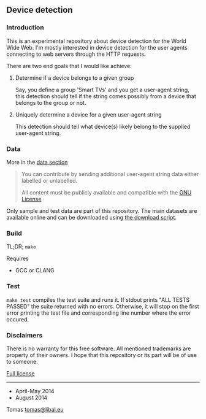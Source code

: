## Device detection

### Introduction

This is an experimental repository about device detection for the World Wide
Web. I'm mostly interested in device detection for the user agents connecting
to web servers through the HTTP requests.

There are two end goals that I would like achieve:

1. Determine if a device belongs to a given group

   Say, you define a group 'Smart TVs' and you get a user-agent string, this
   detection should tell if the string comes possibly from a device that belongs to
   the group or not.

2. Uniquely determine a device for a given user-agent string

   This detection should tell what device(s) likely belong to the supplied user-agent
   string.

### Data

More in the [data section](data/)

> You can contribute by sending additional user-agent string data either 
> labelled or unlabelled. 
>  
> All content must be publicly available and compatible with the [GNU License](LICENSE)

Only sample and test data are part of this repository. The main datasets are
available online and can be downloaded using [the download script](data/download-data.sh).
   
### Build

TL;DR; `make`

Requires 

- GCC or CLANG
   
### Test

`make test` compiles the test suite and runs it. If stdout prints "ALL TESTS
PASSED" the suite returned with no errors. Otherwise, it will stop on the first
error printing the test file and corresponding line number where the error
occured.

### Disclaimers

There is no warranty for this free software. All mentioned trademarks are property
of their owners. I hope that this repository or its part will be of use to someone.

[Full license](https://github.com/tomaslibal/ua-detection/blob/master/LICENSE)

---

- April-May 2014
- August 2014

Tomas <tomas@libal.eu>
